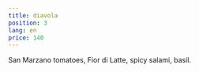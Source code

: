 ```yaml
---
title: diavola
position: 3
lang: en
price: 140
---
```


San Marzano tomatoes, Fior di Latte, spicy salami, basil.
